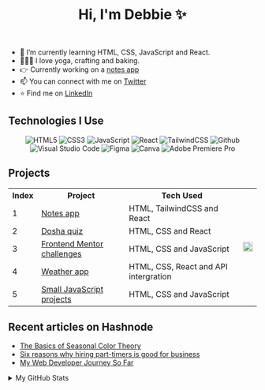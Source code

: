 <h1 align="center">Hi, I'm Debbie ✨</h1>

<br />

- 🌱 I’m currently learning HTML, CSS, JavaScript and React.
- 🧘🏻‍♀️ I love yoga, crafting and baking.
- 👉 Currently working on a [notes app](https://github.com/hellodeborahuk/coding-notebook)
- 📫 You can connect with me on [Twitter](https://www.twitter.com/debbie_digital)
- ⭐ Find me on [LinkedIn](https://www.linkedin.com/in/debbiedann)

## Technologies I Use
<p align="center">
<img alt="HTML5" src="https://img.shields.io/badge/html5-%23E34F26.svg?style=for-the-badge&logo=html5&logoColor=white"/>
<img alt="CSS3" src="https://img.shields.io/badge/css3-%231572B6.svg?style=for-the-badge&logo=css3&logoColor=white"/>
<img alt="JavaScript" src="https://img.shields.io/badge/javascript-%23323330.svg?style=for-the-badge&logo=javascript&logoColor=%23F7DF1E"/>
<img alt="React" src="https://img.shields.io/badge/react-%2320232a.svg?style=for-the-badge&logo=react&logoColor=%2361DAFB"/>
<img alt="TailwindCSS" src="https://img.shields.io/badge/tailwind css-%2338B2AC.svg?style=for-the-badge&logo=tailwind-css&logoColor=white"/>
<img alt="Github" src="https://img.shields.io/badge/github-%23000000.svg?style=for-the-badge&logo=github&logoColor=white"/>
<img alt="Visual Studio Code" src="https://img.shields.io/badge/Visual Studio Code-0078d7.svg?style=for-the-badge&logo=visual-studio-code&logoColor=white"/>
<img alt="Figma" src="https://img.shields.io/badge/figma-%23F24E1E.svg?style=for-the-badge&logo=figma&logoColor=white" />
<img alt="Canva" src="https://img.shields.io/badge/Canva-0078d7.svg?style=for-the-badge&logo=canva&logoColor=white"/>
<img alt="Adobe Premiere Pro" src="https://img.shields.io/badge/Adobe premiere pro-%23F24E1E.svg?style=for-the-badge&logo=Adobe-premiere-pro&logoColor=white" />
  </p>
  
   ## Projects
<table style="width:100%; border="0"">
  <tr>
	<th>Index</th>
    <th>Project</th>    
    <th>Tech Used</th>
    <td rowspan="6"><img src="https://dann.digital/media/notes.png" width="100%"/></td>
  </tr>
  <tr>
	<td>1</td>
    <td><a href="https://github.com/hellodeborahuk/coding-notebook">Notes app</a></td>
    <td>HTML, TailwindCSS and React
</td>
  </tr>
  <tr>
  <td>2</td>
    <td><a href="https://github.com/hellodeborahuk/dosha-quiz">Dosha quiz</a></td>
    <td>HTML, CSS and React
</td>
  </tr>
    <tr>
 <td>3</td>
    <td><a href="https://github.com/hellodeborahuk/frontend-mentor-challenges">Frontend Mentor challenges</a></td>
    <td>HTML, CSS and JavaScript
</td>
  </tr>
    <tr>
    <td>4</td>
      <td><a href="https://github.com/hellodeborahuk/react-weather-app">Weather app</a></td>
    <td>HTML, CSS, React and API intergration
</td>
  </tr>
    <tr>
    <td>5</td>
      <td><a href="https://github.com/hellodeborahuk/javascript-work">Small JavaScript projects</a></td>
    <td>HTML, CSS and JavaScript
</td>
  </tr>
</table>

## Recent articles on Hashnode

<!-- BLOG-POST-LIST:START -->
- [The Basics of Seasonal Color Theory](https://debbiedanndigital.hashnode.dev/the-basics-of-seasonal-color-theory)
- [Six reasons why hiring part-timers is good for business](https://debbiedanndigital.hashnode.dev/six-reasons-why-hiring-part-timers-is-good-for-business)
- [My Web Developer Journey So Far](https://debbiedanndigital.hashnode.dev/my-web-developer-journey-so-far)
<!-- BLOG-POST-LIST:END -->
  
    
<details>
	<summary> My GitHub Stats</summary>
<br>
<p align="center">
<a href="https://github.com/hellodeborahuk">
  <img height="150em" src="https://github-readme-stats.vercel.app/api?username=hellodeborahuk&count_private=true&show_icons=true&theme=radical" />
  <img height="150em" src="https://github-readme-stats-eight-theta.vercel.app/api/top-langs/?username=hellodeborahuk&theme=radical&layout=compact&langs_count=10&exclude_repo=gamebase&hide=objective-c,c,java" />
</a>
</p>
</details>

<!---
hellodeborahuk/hellodeborahuk is a ✨ special ✨ repository because its `README.md` (this file) appears on your GitHub profile.
You can click the Preview link to take a look at your changes.
--->


